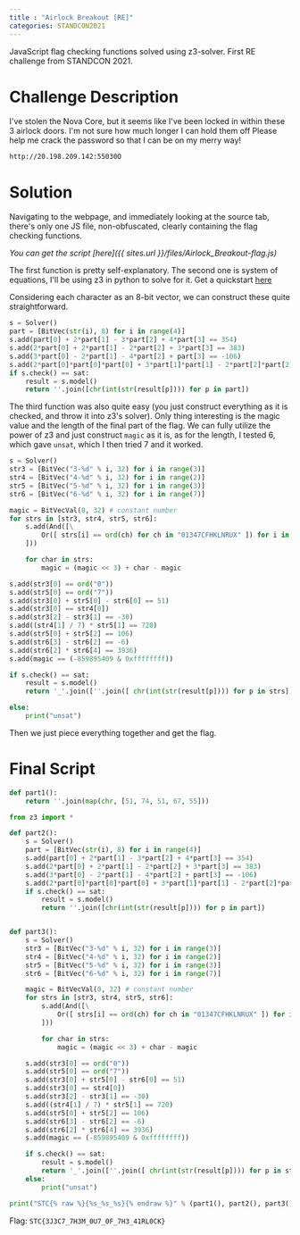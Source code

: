 ```yaml
---
title : "Airlock Breakout [RE]"
categories: STANDCON2021
---
```


JavaScript flag checking functions solved using z3-solver. First RE challenge from STANDCON 2021.

# Challenge Description

I've stolen the Nova Core, but it seems like I've been locked in within these 3 airlock doors. I'm not sure how much longer I can hold them off Please help me crack the password so that I can be on my merry way!

`http://20.198.209.142:55030O`

# Solution

Navigating to the webpage, and immediately looking at the source tab, there's only one JS file, non-obfuscated, clearly containing the flag checking functions.

*You can get the script [here]({{ sites.url }}/files/Airlock_Breakout-flag.js)*

The first function is pretty self-explanatory. The second one is system of equations, I'll be using z3 in python to solve for it. Get a quickstart [here](https://ericpony.github.io/z3py-tutorial/guide-examples.htm)

Considering each character as an 8-bit vector, we can construct these quite straightforward.

```python
s = Solver()
part = [BitVec(str(i), 8) for i in range(4)]
s.add(part[0] + 2*part[1] - 3*part[2] + 4*part[3] == 354)
s.add(2*part[0] + 2*part[1] - 2*part[2] + 3*part[3] == 383)
s.add(3*part[0] - 2*part[1] - 4*part[2] + part[3] == -106)
s.add(2*part[0]*part[0]*part[0] + 3*part[1]*part[1] - 2*part[2]*part[2]*part[2] - 4*part[3]*part[3] == 59284)
if s.check() == sat:
    result = s.model()
    return ''.join([chr(int(str(result[p]))) for p in part])
```

The third function was also quite easy (you just construct everything as it is checked, and throw it into z3's solver). Only thing interesting is the magic value and the length of the final part of the flag. We can fully utilize the power of z3 and just construct `magic` as it is, as for the length, I tested 6, which gave `unsat`, which I then tried 7 and it worked.

```python
s = Solver()
str3 = [BitVec("3-%d" % i, 32) for i in range(3)]
str4 = [BitVec("4-%d" % i, 32) for i in range(2)]
str5 = [BitVec("5-%d" % i, 32) for i in range(3)]
str6 = [BitVec("6-%d" % i, 32) for i in range(7)]

magic = BitVecVal(0, 32) # constant number
for strs in [str3, str4, str5, str6]:
    s.add(And([\
        Or([ strs[i] == ord(ch) for ch in "01347CFHKLNRUX" ]) for i in range(len(strs))\
    ]))

    for char in strs:
        magic = (magic << 3) + char - magic

s.add(str3[0] == ord("0"))
s.add(str5[0] == ord("7"))
s.add(str3[0] + str5[0] - str6[0] == 51)
s.add(str3[0] == str4[0])
s.add(str3[2] - str3[1] == -30)
s.add((str4[1] / 7) * str5[1] == 720)
s.add(str5[0] + str5[2] == 106)
s.add(str6[3] - str6[2] == -6)
s.add(str6[2] * str6[4] == 3936)
s.add(magic == (-859895409 & 0xffffffff))

if s.check() == sat:
    result = s.model()
    return '_'.join([''.join([ chr(int(str(result[p]))) for p in strs]) for strs in [str3, str4, str5, str6]])

else:
    print("unsat")
```

Then we just piece everything together and get the flag.

# Final Script

```python
def part1():
    return ''.join(map(chr, [51, 74, 51, 67, 55]))

from z3 import *

def part2():
    s = Solver()
    part = [BitVec(str(i), 8) for i in range(4)]
    s.add(part[0] + 2*part[1] - 3*part[2] + 4*part[3] == 354)
    s.add(2*part[0] + 2*part[1] - 2*part[2] + 3*part[3] == 383)
    s.add(3*part[0] - 2*part[1] - 4*part[2] + part[3] == -106)
    s.add(2*part[0]*part[0]*part[0] + 3*part[1]*part[1] - 2*part[2]*part[2]*part[2] - 4*part[3]*part[3] == 59284)
    if s.check() == sat:
        result = s.model()
        return ''.join([chr(int(str(result[p]))) for p in part])


def part3():
    s = Solver()
    str3 = [BitVec("3-%d" % i, 32) for i in range(3)]
    str4 = [BitVec("4-%d" % i, 32) for i in range(2)]
    str5 = [BitVec("5-%d" % i, 32) for i in range(3)]
    str6 = [BitVec("6-%d" % i, 32) for i in range(7)]

    magic = BitVecVal(0, 32) # constant number
    for strs in [str3, str4, str5, str6]:
        s.add(And([\
            Or([ strs[i] == ord(ch) for ch in "01347CFHKLNRUX" ]) for i in range(len(strs))\
        ]))

        for char in strs:
            magic = (magic << 3) + char - magic

    s.add(str3[0] == ord("0"))
    s.add(str5[0] == ord("7"))
    s.add(str3[0] + str5[0] - str6[0] == 51)
    s.add(str3[0] == str4[0])
    s.add(str3[2] - str3[1] == -30)
    s.add((str4[1] / 7) * str5[1] == 720)
    s.add(str5[0] + str5[2] == 106)
    s.add(str6[3] - str6[2] == -6)
    s.add(str6[2] * str6[4] == 3936)
    s.add(magic == (-859895409 & 0xffffffff))

    if s.check() == sat:
        result = s.model()
        return '_'.join([''.join([ chr(int(str(result[p]))) for p in strs]) for strs in [str3, str4, str5, str6]])
    else:
        print("unsat")

print("STC{% raw %}{%s_%s_%s}{% endraw %}" % (part1(), part2(), part3()))
```

Flag: `STC{3J3C7_7H3M_0U7_0F_7H3_41RL0CK}`
